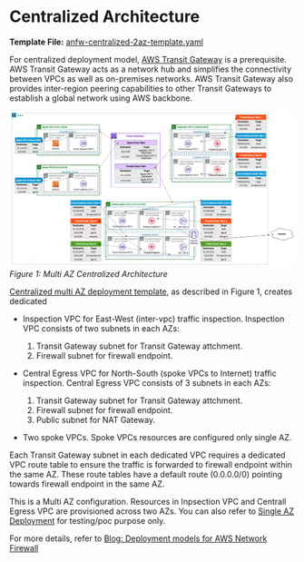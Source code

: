 # Centralized Architecture

**Template File:** [anfw-centralized-2az-template.yaml](anfw-centralized-2az-template.yaml)

For centralized deployment model, [AWS Transit Gateway](https://aws.amazon.com/transit-gateway/) is a prerequisite. AWS Transit Gateway acts as a network hub and simplifies the connectivity between VPCs as well as on-premises networks. AWS Transit Gateway also provides inter-region peering capabilities to other Transit Gateways to establish a global network using AWS backbone.

![anfw-centralized-model-2az](images/anfw-centralized-model-2az.jpg)
*Figure 1: Multi AZ Centralized Architecture*

[Centralized multi AZ deployment template](anfw-centralized-2az-template.yaml), as described in Figure 1, creates dedicated

* Inspection VPC for East-West (inter-vpc) traffic inspection. Inspection VPC consists of two subnets in each AZs:
  1. Transit Gateway subnet for Transit Gateway attchment.
  2. Firewall subnet for firewall endpoint.

* Central Egress VPC for North-South (spoke VPCs to Internet) traffic inspection. Central Egress VPC consists of 3 subnets in each AZs: 
  1. Transit Gateway subnet for Transit Gateway attchment.
  2. Firewall subnet for firewall endpoint.
  3. Public subnet for NAT Gateway.

* Two spoke VPCs. Spoke VPCs resources are configured only single AZ.

Each Transit Gateway subnet in each dedicated VPC requires a dedicated VPC route table to ensure the traffic is forwarded to firewall endpoint within the same AZ. These route tables have a default route (0.0.0.0/0) pointing towards firewall endpoint in the same AZ.

This is a Multi AZ configuration. Resources in Inpsection VPC and Centrall Egress VPC are provisioned across two AZs. You can also refer to [Single AZ Deployment](single_az_deployment) for testing/poc purpose only.

For more details, refer to [Blog: Deployment models for AWS Network Firewall](https://aws.amazon.com/blogs/networking-and-content-delivery/deployment-models-for-aws-network-firewall/)